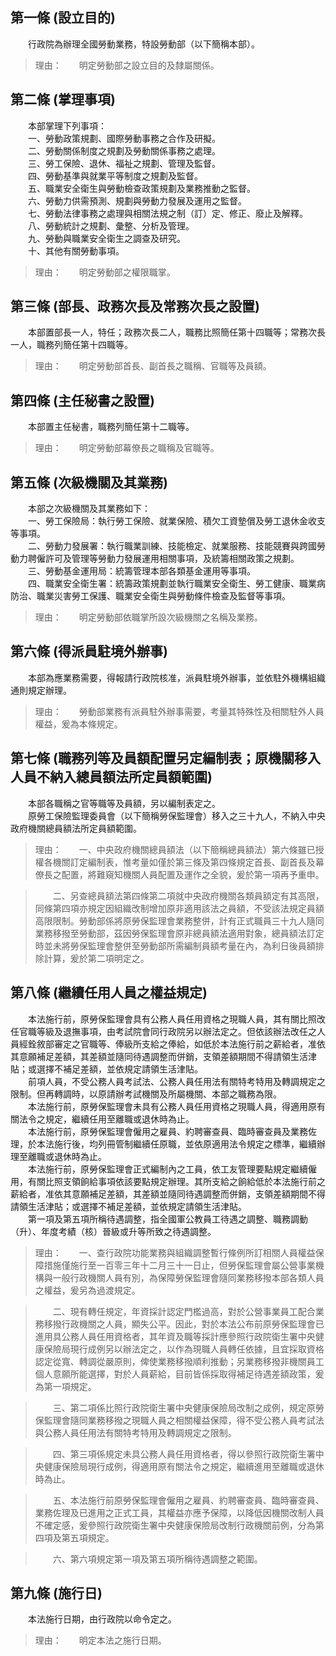 第一條 (設立目的)
-----------------
　　行政院為辦理全國勞動業務，特設勞動部（以下簡稱本部）。  
> 理由：　　明定勞動部之設立目的及隸屬關係。



第二條 (掌理事項)
-----------------
　　本部掌理下列事項：  
　　一、勞動政策規劃、國際勞動事務之合作及研擬。  
　　二、勞動關係制度之規劃及勞動關係事務之處理。  
　　三、勞工保險、退休、福祉之規劃、管理及監督。  
　　四、勞動基準與就業平等制度之規劃及監督。  
　　五、職業安全衛生與勞動檢查政策規劃及業務推動之監督。  
　　六、勞動力供需預測、規劃與勞動力發展及運用之監督。  
　　七、勞動法律事務之處理與相關法規之制（訂）定、修正、廢止及解釋。  
　　八、勞動統計之規劃、彙整、分析及管理。  
　　九、勞動與職業安全衛生之調查及研究。  
　　十、其他有關勞動事項。  
> 理由：　　明定勞動部之權限職掌。



第三條 (部長、政務次長及常務次長之設置)
---------------------------------------
　　本部置部長一人，特任；政務次長二人，職務比照簡任第十四職等；常務次長一人，職務列簡任第十四職等。  
> 理由：　　明定勞動部首長、副首長之職稱、官職等及員額。



第四條 (主任秘書之設置)
-----------------------
　　本部置主任秘書，職務列簡任第十二職等。  
> 理由：　　明定勞動部幕僚長之職稱及官職等。



第五條 (次級機關及其業務)
-------------------------
　　本部之次級機關及其業務如下：  
　　一、勞工保險局：執行勞工保險、就業保險、積欠工資墊償及勞工退休金收支等事項。  
　　二、勞動力發展署：執行職業訓練、技能檢定、就業服務、技能競賽與跨國勞動力聘僱許可及管理等勞動力發展運用相關事項，及統籌相關政策之規劃。  
　　三、勞動基金運用局：統籌管理本部各類基金運用等事項。  
　　四、職業安全衛生署：統籌政策規劃並執行職業安全衛生、勞工健康、職業病防治、職業災害勞工保護、職業安全衛生與勞動條件檢查及監督等事項。  
> 理由：　　明定勞動部依職掌所設次級機關之名稱及業務。



第六條 (得派員駐境外辦事)
-------------------------
　　本部為應業務需要，得報請行政院核准，派員駐境外辦事，並依駐外機構組織通則規定辦理。  
> 理由：　　勞動部業務有派員駐外辦事需要，考量其特殊性及相關駐外人員權益，爰為本條規定。



第七條 (職務列等及員額配置另定編制表；原機關移入人員不納入總員額法所定員額範圍)
-------------------------------------------------------------------------------
　　本部各職稱之官等職等及員額，另以編制表定之。  
　　原勞工保險監理委員會（以下簡稱勞保監理會）移入之三十九人，不納入中央政府機關總員額法所定員額範圍。  
> 理由：　　一、中央政府機關總員額法（以下簡稱總員額法）第六條雖已授權各機關訂定編制表，惟考量如僅於第三條及第四條規定首長、副首長及幕僚長之配置，將難窺知機關人員配置及運作之全貌，爰於第一項再予重申。

> 　　二、另查總員額法第四條第二項就中央政府機關各類員額定有其高限，同條第四項亦規定因組織改制增加原非適用該法之員額，不受該法規定員額高限限制。勞動部係將原勞保監理會業務整併，計有正式職員三十九人隨同業務移撥至勞動部，茲因勞保監理會原非總員額法適用對象，總員額法訂定時並未將勞保監理會整併至勞動部所需編制員額考量在內，為利日後員額排除計算，爰於第二項明定之。



第八條 (繼續任用人員之權益規定)
-------------------------------
　　本法施行前，原勞保監理會具有公務人員任用資格之現職人員，其有關比照改任官職等級及退撫事項，由考試院會同行政院另以辦法定之。但依該辦法改任之人員經銓敘部審定之官職等、俸級所支給之俸給，如低於本法施行前之薪給者，准依其意願補足差額，其差額並隨同待遇調整而併銷，支領差額期間不得請領生活津貼；或選擇不補足差額，並依規定請領生活津貼。  
　　前項人員，不受公務人員考試法、公務人員任用法有關特考特用及轉調規定之限制。但再轉調時，以原請辦考試機關及所屬機關、本部之職務為限。  
　　本法施行前，原勞保監理會未具有公務人員任用資格之現職人員，得適用原有關法令之規定，繼續任用至離職或退休時為止。  
　　本法施行前，原勞保監理會僱用之雇員、約聘審查員、臨時審查員及業務佐理，於本法施行後，均列冊管制繼續任原職，並依原適用法令規定之標準，繼續辦理至離職或退休時為止。  
　　本法施行前，原勞保監理會正式編制內之工員，依工友管理要點規定繼續僱用，有關比照支領餉給事項依該要點規定辦理。其所支給之餉給低於本法施行前之薪給者，准依其意願補足差額，其差額並隨同待遇調整而併銷，支領差額期間不得請領生活津貼；或選擇不補足差額，並依規定請領生活津貼。  
　　第一項及第五項所稱待遇調整，指全國軍公教員工待遇之調整、職務調動（升）、年度考績（核）晉級或升等所致之待遇調整。  
> 理由：　　一、查行政院功能業務與組織調整暫行條例所訂相關人員權益保障措施僅施行至一百零三年十二月三十一日止，但勞保監理會屬公營事業機構與一般行政機關人員有別，為保障勞保監理會隨同業務移撥本部各類人員之權益，爰另為過渡規定。

> 　　二、現有轉任規定，年資採計認定門檻過高，對於公營事業員工配合業務移撥行政機關之人員，顯失公平。因此，對於本法公布前原勞保監理會已進用具公務人員任用資格者，其年資及職等採計應參照行政院衛生署中央健康保險局現行成例另以辦法定之，以作為現職人員轉任依據，且宜採取資格認定從寬、轉調從嚴原則，俾使業務移撥順利推動；另業務移撥非機關員工個人意願所能選擇，對於人員薪給，目前皆係採取得補足待遇差額政策，爰為第一項規定。

> 　　三、第二項係比照行政院衛生署中央健康保險局改制之成例，規定原勞保監理會隨同業務移撥之現職人員之相關權益保障，得不受公務人員考試法與公務人員任用法有關特考特用及轉調規定之限制。

> 　　四、第三項係規定未具公務人員任用資格者，得以參照行政院衛生署中央健康保險局現行成例，得適用原有關法令之規定，繼續進用至離職或退休時為止。

> 　　五、本法施行前原勞保監理會僱用之雇員、約聘審查員、臨時審查員、業務佐理及已進用之正式工員，其權益亦應予保障，以降低因機關改制人員不確定感，爰參照行政院衛生署中央健康保險局改制行政機關前例，分為第四項及第五項規定。

> 　　六、第六項規定第一項及第五項所稱待遇調整之範圍。



第九條 (施行日)
---------------
　　本法施行日期，由行政院以命令定之。  
> 理由：　　明定本法之施行日期。